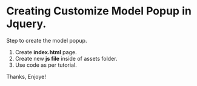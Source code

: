 # Creating Customize Model Popup in Jquery.

Step to create the model popup.

1. Create <b>index.html</b> page.
2. Create new <b>js file</b> inside of assets folder.
3. Use code as per tutorial.

Thanks, Enjoye!
